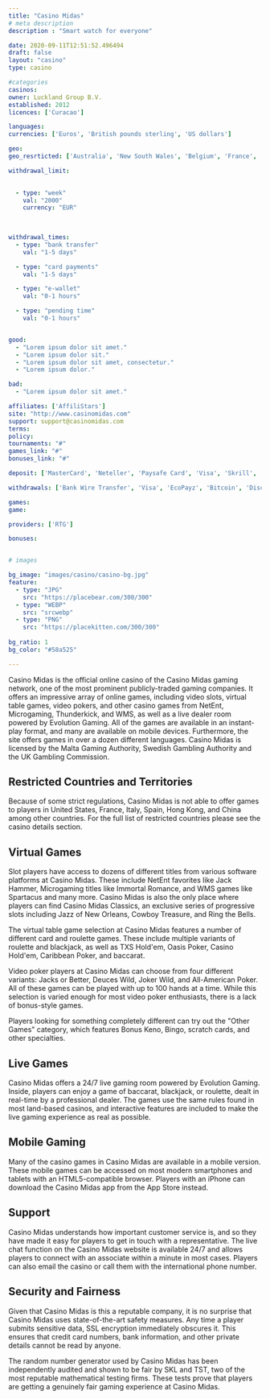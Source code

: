 ```yaml
---
title: "Casino Midas"
# meta description
description : "Smart watch for everyone"

date: 2020-09-11T12:51:52.496494
draft: false
layout: "casino" 
type: casino

#categories
casinos: 
owner: Luckland Group B.V.
established: 2012
licences: ['Curacao']

languages: 
currencies: ['Euros', 'British pounds sterling', 'US dollars']

geo: 
geo_resrticted: ['Australia', 'New South Wales', 'Belgium', 'France', 'Germany', 'Schleswig-Holstein', 'Israel', 'Italy', 'Puerto Rico', 'Romania', 'Spain', 'Sweden', 'Switzerland', 'Turkey', 'United Kingdom', 'United States', 'Alabama', 'Alaska', 'American Samoa', 'Arizona', 'Arkansas', 'California', 'Colorado', 'Connecticut', 'Delaware', 'District of Columbia', 'Florida', 'Georgia(US)', 'Guam', 'Hawaii', 'Idaho', 'Illinois', 'Indiana', 'Iowa', 'Kansas', 'Kentucky', 'Louisiana', 'Maine', 'Maryland', 'Massachusetts', 'Michigan', 'Minnesota', 'Mississippi', 'Missouri', 'Montana', 'Nebraska', 'Nevada', 'New Hampshire', 'New Jersey', 'New Mexico', 'New York', 'North Carolina', 'North Dakota', 'Northern Mariana Islands', 'Ohio', 'Oklahoma', 'Oregon', 'Pennsylvania', 'Rhode Island', 'South Carolina', 'South Dakota', 'Tennessee', 'Texas', 'U.S. Virgin Islands', 'Utah', 'Vermont', 'Virginia', 'Washington', 'West Virginia', 'Wisconsin', 'Wyoming']

withdrawal_limit:

  
  - type: "week"
    val: "2000"
    currency: "EUR"
  
  

withdrawal_times:
  - type: "bank transfer"
    val: "1-5 days"

  - type: "card payments"
    val: "1-5 days"

  - type: "e-wallet"
    val: "0-1 hours"

  - type: "pending time"
    val: "0-1 hours"


good:
  - "Lorem ipsum dolor sit amet."
  - "Lorem ipsum dolor sit."
  - "Lorem ipsum dolor sit amet, consectetur."
  - "Lorem ipsum dolor."

bad:
  - "Lorem ipsum dolor sit amet."

affiliates: ['AffiliStars']
site: "http://www.casinomidas.com"
support: support@casinomidas.com
terms:
policy:
tournaments: "#"
games_link: "#"
bonuses_link: "#"

deposit: ['MasterCard', 'Neteller', 'Paysafe Card', 'Visa', 'Skrill', 'Bitcoin', 'Bank Wire Transfer', 'EcoPayz', 'Discover']

withdrawals: ['Bank Wire Transfer', 'Visa', 'EcoPayz', 'Bitcoin', 'Discover']

games: 
game:

providers: ['RTG']

bonuses:


# images

bg_image: "images/casino/casino-bg.jpg"  
feature:
  - type: "JPG" 
    src: "https://placebear.com/300/300"
  - type: "WEBP"
    src: "srcwebp"
  - type: "PNG"
    src: "https://placekitten.com/300/300"  
 
bg_ratio: 1 
bg_color: "#58a525"  

---
```


Casino Midas is the official online casino of the Casino Midas gaming network, one of the most prominent publicly-traded gaming companies. It offers an impressive array of online games, including video slots, virtual table games, video pokers, and other casino games from NetEnt, Microgaming, Thunderkick, and WMS, as well as a live dealer room powered by Evolution Gaming. All of the games are available in an instant-play format, and many are available on mobile devices. Furthermore, the site offers games in over a dozen different languages. Casino Midas is licensed by the Malta Gaming Authority, Swedish Gambling Authority and the UK Gambling Commission.

## Restricted Countries and Territories
Because of some strict regulations, Casino Midas is not able to offer games to players in United States, France, Italy, Spain, Hong Kong, and China among other countries. For the full list of restricted countries please see the casino details section.

## Virtual Games
Slot players have access to dozens of different titles from various software platforms at Casino Midas. These include NetEnt favorites like Jack Hammer, Microgaming titles like Immortal Romance, and WMS games like Spartacus and many more. Casino Midas is also the only place where players can find Casino Midas Classics, an exclusive series of progressive slots including Jazz of New Orleans, Cowboy Treasure, and Ring the Bells.

The virtual table game selection at Casino Midas features a number of different card and roulette games. These include multiple variants of roulette and blackjack, as well as TXS Hold'em, Oasis Poker, Casino Hold'em, Caribbean Poker, and baccarat.

Video poker players at Casino Midas can choose from four different variants: Jacks or Better, Deuces Wild, Joker Wild, and All-American Poker. All of these games can be played with up to 100 hands at a time. While this selection is varied enough for most video poker enthusiasts, there is a lack of bonus-style games.

Players looking for something completely different can try out the "Other Games" category, which features Bonus Keno, Bingo, scratch cards, and other specialties.

## Live Games
Casino Midas offers a 24/7 live gaming room powered by Evolution Gaming. Inside, players can enjoy a game of baccarat, blackjack, or roulette, dealt in real-time by a professional dealer. The games use the same rules found in most land-based casinos, and interactive features are included to make the live gaming experience as real as possible.

## Mobile Gaming
Many of the casino games in Casino Midas are available in a mobile version. These mobile games can be accessed on most modern smartphones and tablets with an HTML5-compatible browser. Players with an iPhone can download the Casino Midas app from the App Store instead.

## Support
Casino Midas understands how important customer service is, and so they have made it easy for players to get in touch with a representative. The live chat function on the Casino Midas website is available 24/7 and allows players to connect with an associate within a minute in most cases. Players can also email the casino or call them with the international phone number.

## Security and Fairness
Given that Casino Midas is this a reputable company, it is no surprise that Casino Midas uses state-of-the-art safety measures. Any time a player submits sensitive data, SSL encryption immediately obscures it. This ensures that credit card numbers, bank information, and other private details cannot be read by anyone.

The random number generator used by Casino Midas has been independently audited and shown to be fair by SKL and TST, two of the most reputable mathematical testing firms. These tests prove that players are getting a genuinely fair gaming experience at Casino Midas.